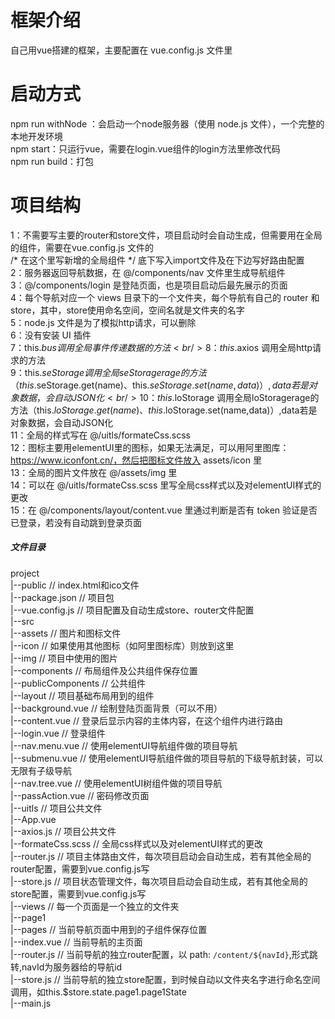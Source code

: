 # 框架介绍
自己用vue搭建的框架，主要配置在 vue.config.js 文件里
# 启动方式
npm run withNode ：会启动一个node服务器（使用 node.js 文件），一个完整的本地开发环境 <br/>
npm start：只运行vue，需要在login.vue组件的login方法里修改代码<br/>
npm run build：打包

# 项目结构
1：不需要写主要的router和store文件，项目启动时会自动生成，但需要用在全局的组件，需要在vue.config.js 文件的<br/> /*  在这个里写新增的全局组件  */ 底下写入import文件及在下边写好路由配置<br/>
2：服务器返回导航数据，在 @/components/nav 文件里生成导航组件<br/>
3：@/components/login 是登陆页面，也是项目启动后最先展示的页面<br/>
4：每个导航对应一个 views 目录下的一个文件夹，每个导航有自己的 router 和 store，其中，store使用命名空间，空间名就是文件夹的名字<br/>
5：node.js 文件是为了模拟http请求，可以删除<br/>
6：没有安装 UI 插件<br/>
7：this.$bus 调用全局事件传递数据的方法<br/>
8：this.$axios 调用全局http请求的方法<br/>
9：this.$seStorage 调用全局seStoragerage的方法（this.$seStorage.get(name)、this.$seStorage.set(name,data)）,data若是对象数据，会自动JSON化<br/>
10：this.$loStorage 调用全局loStoragerage的方法（this.$loStorage.get(name)、this.$loStorage.set(name,data)）,data若是对象数据，会自动JSON化<br/>
11：全局的样式写在 @/uitls/formateCss.scss<br/>
12：图标主要用elementUI里的图标，如果无法满足，可以用阿里图库：https://www.iconfont.cn/，然后把图标文件放入 assets/icon 里<br/>
13：全局的图片文件放在 @/assets/img 里<br/>
14：可以在 @/uitls/formateCss.scss 里写全局css样式以及对elementUI样式的更改<br/>
15：在 @/components/layout/content.vue 里通过判断是否有 token 验证是否已登录，若没有自动跳到登录页面<br/>
##### 文件目录
project        
  |--public  // index.html和ico文件          
  |--package.json   // 项目包      
  |--vue.config.js  // 项目配置及自动生成store、router文件配置        
  |--src       
      |--assets    // 图片和图标文件         
           |--icon // 如果使用其他图标（如阿里图标库）则放到这里      
           |--img  // 项目中使用的图片       
      |--components  // 布局组件及公共组件保存位置          
           |--publicComponents  // 公共组件       
           |--layout  // 项目基础布局用到的组件        
                |--background.vue  // 绘制登陆页面背景（可以不用）         
                |--content.vue  // 登录后显示内容的主体内容，在这个组件内进行路由         
                |--login.vue  // 登录组件         
                |--nav.menu.vue  // 使用elementUI导航组件做的项目导航      
                |--submenu.vue  // 使用elementUI导航组件做的项目导航的下级导航封装，可以无限有子级导航        
                |--nav.tree.vue  // 使用elementUI树组件做的项目导航        
                |--passAction.vue  // 密码修改页面          
      |--uitls  // 项目公共文件         
           |--App.vue         
           |--axios.js  // 项目公共文件      
           |--formateCss.scss  // 全局css样式以及对elementUI样式的更改          
           |--router.js  // 项目主体路由文件，每次项目启动会自动生成，若有其他全局的router配置，需要到vue.config.js写        
           |--store.js  // 项目状态管理文件，每次项目启动会自动生成，若有其他全局的store配置，需要到vue.config.js写          
      |--views  // 每一个页面是一个独立的文件夹        
           |--page1      
                |--pages // 当前导航页面中用到的子组件保存位置        
                |--index.vue  // 当前导航的主页面      
                |--router.js  // 当前导航的独立router配置，以 path: `/content/${navId}`,形式跳转,navId为服务器给的导航id          
                |--store.js   // 当前导航的独立store配置，到时候自动以文件夹名字进行命名空间调用，如this.$store.state.page1.page1State      
      |--main.js         
